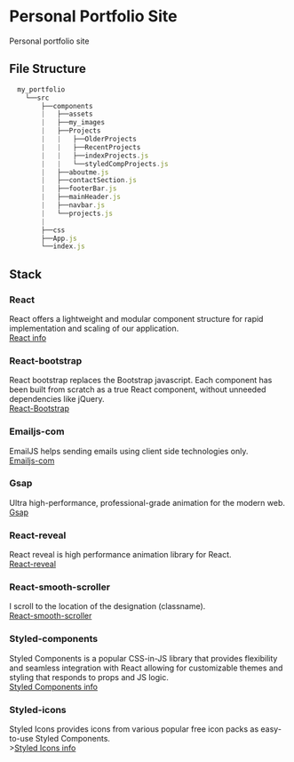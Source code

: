 # Personal Portfolio Site

Personal portfolio site

## File Structure

```javascript
  my_portfolio
    └──src
        ├──components
        |   ├──assets
        |   ├──my_images
        |   ├──Projects
        |   |   ├──OlderProjects
        |   |   ├──RecentProjects
        |   |   ├──indexProjects.js
        |   |   └──styledCompProjects.js
        |   ├──aboutme.js
        |   ├──contactSection.js
        |   ├──footerBar.js
        |   ├──mainHeader.js
        |   ├──navbar.js
        |   └──projects.js
        |
        ├──css
        ├──App.js
        └──index.js
```

## Stack

### React

React offers a lightweight and modular component structure for rapid implementation and scaling of our application.<br/>[React info](https://reactjs.org/docs/getting-started.html)

### React-bootstrap

React bootstrap replaces the Bootstrap javascript. Each component has been built from scratch as a true React component, without unneeded dependencies like jQuery.<br>[React-Bootstrap](https://react-bootstrap.github.io)

### Emailjs-com

EmailJS helps sending emails using client side technologies only.<br>[Emailjs-com](https://www.emailjs.com/docs/)

### Gsap

Ultra high-performance, professional-grade animation for the modern web.<br>[Gsap](https://greensock.com/docs/)

### React-reveal

React reveal is high performance animation library for React.<br>[React-reveal](https://www.react-reveal.com/docs/)

### React-smooth-scroller

I scroll to the location of the designation (classname).<br>[React-smooth-scroller](https://www.npmjs.com/package/react-smooth-scroller)

### Styled-components

Styled Components is a popular CSS-in-JS library that provides flexibility and seamless integration with React allowing for customizable themes and styling that responds to props and JS logic.<br/>[Styled Components info](https://www.styled-components.com/docs/)

### Styled-icons

Styled Icons provides icons from various popular free icon packs as easy-to-use Styled Components.<br/>>[Styled Icons info](https://styled-icons.js.org/)
